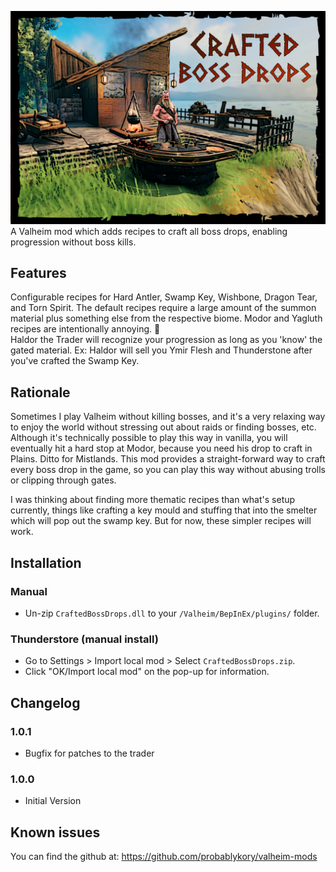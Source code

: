 ![Splash](https://raw.githubusercontent.com/probablykory/valheim-mods/main/CraftedBossDrops/splash.jpg)  
A Valheim mod which adds recipes to craft all boss drops, enabling progression without boss kills.

## Features

Configurable recipes for Hard Antler, Swamp Key, Wishbone, Dragon Tear, and Torn Spirit.  The default recipes require a large amount of the summon material plus something else from the respective biome.  Modor and Yagluth recipes are intentionally annoying.  🙂  
Haldor the Trader will recognize your progression as long as you 'know' the gated material.  Ex: Haldor will sell you Ymir Flesh and Thunderstone after you've crafted the Swamp Key.

## Rationale 

Sometimes I play Valheim without killing bosses, and it's a very relaxing way to enjoy the world without stressing out about raids or finding bosses, etc.  Although it's technically possible to play this way in vanilla, you will eventually hit a hard stop at Modor, because you need his drop to craft in Plains.  Ditto for Mistlands.  This mod provides a straight-forward way to craft every boss drop in the game, so you can play this way without abusing trolls or clipping through gates.

I was thinking about finding more thematic recipes than what's setup currently, things like crafting a key mould and stuffing that into the smelter which will pop out the swamp key.  But for now, these simpler recipes will work.

## Installation

### Manual

  * Un-zip `CraftedBossDrops.dll` to your `/Valheim/BepInEx/plugins/` folder.

### Thunderstore (manual install)

  * Go to Settings > Import local mod > Select `CraftedBossDrops.zip`.
  * Click "OK/Import local mod" on the pop-up for information.

## Changelog

### 1.0.1
 * Bugfix for patches to the trader

### 1.0.0
 * Initial Version

## Known issues
You can find the github at: https://github.com/probablykory/valheim-mods
